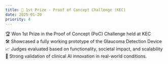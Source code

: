 ```yaml
---
title: 🥇 1st Prize - Proof of Concept Challenge (KEC)
date: 2025-01-20
priority: 4
---
```


🏆 Won 1st Prize in the Proof of Concept (PoC) Challenge held at KEC  
🛠️ Showcased a fully working prototype of the Glaucoma Detection Device
📈 Judges evaluated based on functionality, societal impact, and scalability  
🧪 Strong validation of clinical AI innovation in real-world conditions.
